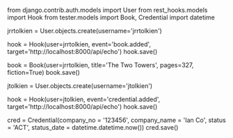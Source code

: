
from django.contrib.auth.models import User
from rest_hooks.models import Hook
from tester.models import Book, Credential
import datetime

jrrtolkien = User.objects.create(username='jrrtolkien')

hook = Hook(user=jrrtolkien, event='book.added', target='http://localhost:8000/api/echo')
hook.save()     

book = Book(user=jrrtolkien, title='The Two Towers', pages=327, fiction=True)
book.save()   


jtolkien = User.objects.create(username='jtolkien')

hook = Hook(user=jtolkien, event='credential.added', target='http://localhost:8000/api/echo')
hook.save()     

cred = Credential(company_no = '123456', company_name = 'Ian Co', status = 'ACT', status_date = datetime.datetime.now())
cred.save()
